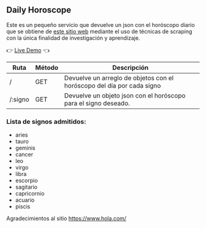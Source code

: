 ## Daily Horoscope

Este es un pequeño servicio que devuelve un json con el horóscopo
diario que se obtiene de [este sitio web](https://www.hola.com/) mediante el uso de técnicas
de scraping con la única finalidad de investigación y aprendizaje.

👉 [Live Demo](https://daily-horoscope-k3ip.onrender.com) 👈

| Ruta    | Método | Descripción                                                            |
|---------|--------|------------------------------------------------------------------------|
| /       | GET    | Devuelve un arreglo de objetos con el horóscopo del día por cada signo |
| /:signo | GET    | Devuelve un objeto json con el horóscopo para el signo deseado.        |

### Lista de signos admitidos:
- aries
- tauro
- geminis
- cancer
- leo
- virgo
- libra
- escorpio
- sagitario
- capricornio
- acuario
- piscis

Agradecimientos al sitio https://www.hola.com/